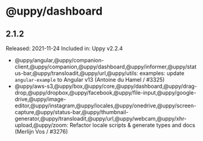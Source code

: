 # @uppy/dashboard

## 2.1.2

Released: 2021-11-24
Included in: Uppy v2.2.4

- @uppy/angular,@uppy/companion-client,@uppy/companion,@uppy/dashboard,@uppy/informer,@uppy/status-bar,@uppy/transloadit,@uppy/url,@uppy/utils: examples: update `angular-example` to Angular v13 (Antoine du Hamel / #3325)
- @uppy/aws-s3,@uppy/box,@uppy/core,@uppy/dashboard,@uppy/drag-drop,@uppy/dropbox,@uppy/facebook,@uppy/file-input,@uppy/google-drive,@uppy/image-editor,@uppy/instagram,@uppy/locales,@uppy/onedrive,@uppy/screen-capture,@uppy/status-bar,@uppy/thumbnail-generator,@uppy/transloadit,@uppy/url,@uppy/webcam,@uppy/xhr-upload,@uppy/zoom: Refactor locale scripts & generate types and docs (Merlijn Vos / #3276)
